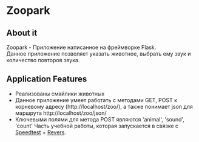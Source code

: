 # Zoopark
## About it
Zoopark - Приложение написанное на фреймворке Flask.  
Данное приложение позволяет указать животное, выбрать ему звук и количество повторов звука.
## Application Features
- Реализованы смайлики животных  
- Данное приложение умеет работать с методами GET, POST к корневому адресу (http://localhost/zoo/), а также понимает json для маршрута http://localhost/zoo/json/  
- Ключевыми полями для метода POST являются 'animal', 'sound', 'count'
Часть учебной работы, которая запускается в связке с [Speedtest](/speedtest/) + [Revers](/revers/).
